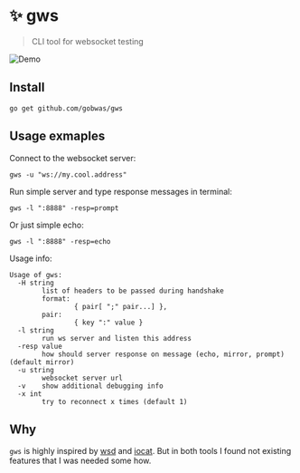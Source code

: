 # :sparkles: gws

> CLI tool for websocket testing

![Demo](https://cdn.rawgit.com/gobwas/gws/static/out.gif)

## Install

```shell
go get github.com/gobwas/gws
```

## Usage exmaples

Connect to the websocket server:

```shell
gws -u "ws://my.cool.address"
```

Run simple server and type response messages in terminal:

```shell
gws -l ":8888" -resp=prompt
```

Or just simple echo:

```shell
gws -l ":8888" -resp=echo
```

Usage info:

```
Usage of gws:
  -H string
        list of headers to be passed during handshake
        format:
                { pair[ ";" pair...] },
        pair:
                { key ":" value }
  -l string
        run ws server and listen this address
  -resp value
        how should server response on message (echo, mirror, prompt) (default mirror)
  -u string
        websocket server url
  -v    show additional debugging info
  -x int
        try to reconnect x times (default 1)
```

## Why

`gws` is highly inspired by [wsd](https://github.com/alexanderGugel/wsd) and [iocat](https://github.com/moul/iocat). But in both
 tools I found not existing features that I was needed some how.
